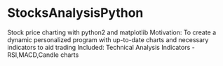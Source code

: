 # StocksAnalysisPython
Stock price charting with python2 and matplotlib 
Motivation: To create a dynamic personalized program with up-to-date charts and necessary indicators to aid trading 
Included: Technical Analysis Indicators - RSI,MACD,Candle charts

